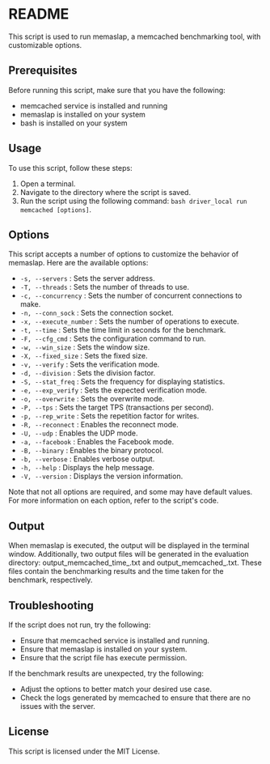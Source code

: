 # README
This script is used to run memaslap, a memcached benchmarking tool, with customizable options.

## Prerequisites
Before running this script, make sure that you have the following:
- memcached service is installed and running
- memaslap is installed on your system
- bash is installed on your system

## Usage
To use this script, follow these steps:
1. Open a terminal.
2. Navigate to the directory where the script is saved.
3. Run the script using the following command: `bash driver_local run memcached [options]`.


## Options
This script accepts a number of options to customize the behavior of memaslap. Here are the available options:
- `-s, --servers` : Sets the server address.
- `-T, --threads` : Sets the number of threads to use.
- `-c, --concurrency` : Sets the number of concurrent connections to make.
- `-n, --conn_sock` : Sets the connection socket.
- `-x, --execute_number` : Sets the number of operations to execute.
- `-t, --time` : Sets the time limit in seconds for the benchmark.
- `-F, --cfg_cmd` : Sets the configuration command to run.
- `-w, --win_size` : Sets the window size.
- `-X, --fixed_size` : Sets the fixed size.
- `-v, --verify` : Sets the verification mode.
- `-d, --division` : Sets the division factor.
- `-S, --stat_freq` : Sets the frequency for displaying statistics.
- `-e, --exp_verify` : Sets the expected verification mode.
- `-o, --overwrite` : Sets the overwrite mode.
- `-P, --tps` : Sets the target TPS (transactions per second).
- `-p, --rep_write` : Sets the repetition factor for writes.
- `-R, --reconnect` : Enables the reconnect mode.
- `-U, --udp` : Enables the UDP mode.
- `-a, --facebook` : Enables the Facebook mode.
- `-B, --binary` : Enables the binary protocol.
- `-b, --verbose` : Enables verbose output.
- `-h, --help` : Displays the help message.
- `-V, --version` : Displays the version information.

Note that not all options are required, and some may have default values. For more information on each option, refer to the script's code.

## Output
When memaslap is executed, the output will be displayed in the terminal window. Additionally, two output files will be generated in the evaluation directory: output_memcached_time_<timestamp>.txt and output_memcached_<timestamp>.txt. These files contain the benchmarking results and the time taken for the benchmark, respectively.

## Troubleshooting
If the script does not run, try the following:
- Ensure that memcached service is installed and running.
- Ensure that memaslap is installed on your system.
- Ensure that the script file has execute permission.

If the benchmark results are unexpected, try the following:
- Adjust the options to better match your desired use case.
- Check the logs generated by memcached to ensure that there are no issues with the server.

## License
This script is licensed under the MIT License.